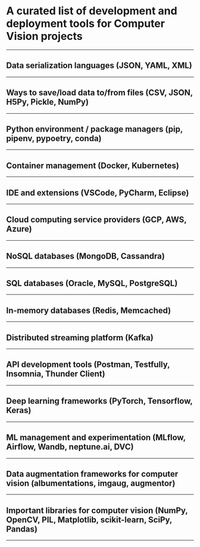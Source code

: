 # A curated list of development and deployment tools for Computer Vision projects
---
## Data serialization languages (JSON, YAML, XML)
---
## Ways to save/load data to/from files (CSV, JSON, H5Py, Pickle, NumPy)
---
## Python environment / package managers (pip, pipenv, pypoetry, conda)
---
## Container management (Docker, Kubernetes)
---
## IDE and extensions (VSCode, PyCharm, Eclipse)
---
## Cloud computing service providers (GCP, AWS, Azure)
---
## NoSQL databases (MongoDB, Cassandra)
---
## SQL databases (Oracle, MySQL, PostgreSQL)
---
## In-memory databases (Redis, Memcached)
---
## Distributed streaming platform (Kafka)
---
## API development tools (Postman, Testfully, Insomnia, Thunder Client)
---
## Deep learning frameworks (PyTorch, Tensorflow, Keras)
---
## ML management and experimentation (MLflow, Airflow, Wandb, neptune.ai, DVC)
--- 
## Data augmentation frameworks for computer vision (albumentations, imgaug, augmentor)
---
## Important libraries for computer vision (NumPy, OpenCV, PIL, Matplotlib, scikit-learn, SciPy, Pandas)
---

